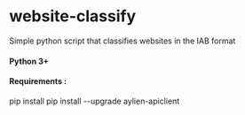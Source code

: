 # website-classify
Simple python script that classifies websites in the IAB format

#### Python 3+

#### Requirements :
  pip install pip install --upgrade aylien-apiclient
